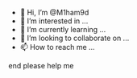 - 👋 Hi, I’m @M1ham9d
- 👀 I’m interested in ...
- 🌱 I’m currently learning ...
- 💞️ I’m looking to collaborate on ...
- 📫 How to reach me ...

<!---
M1ham9d/M1ham9d is a ✨ special ✨ repository because its `README.md` (this file) appears on your GitHub profile.
You can click the Preview link to take a look at your changes.
--->
end please help me
